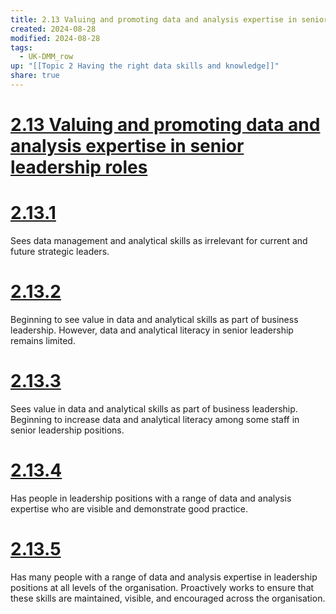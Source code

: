 ```yaml
---
title: 2.13 Valuing and promoting data and analysis expertise in senior leadership roles
created: 2024-08-28
modified: 2024-08-28
tags:
  - UK-DMM_row
up: "[[Topic 2 Having the right data skills and knowledge]]"
share: true
---
```

# [2.13 Valuing and promoting data and analysis expertise in senior leadership roles](2.13%20Valuing%20and%20promoting%20data%20and%20analysis%20expertise%20in%20senior%20leadership%20roles.md)
# [2.13.1](2.13.1.md)

Sees data management and analytical skills as irrelevant for current and future strategic leaders.

# [2.13.2](2.13.2.md)

Beginning to see value in data and analytical skills as part of business leadership. However, data and analytical literacy in senior leadership remains limited.

# [2.13.3](2.13.3.md)

Sees value in data and analytical skills as part of business leadership. Beginning to increase data and analytical literacy among some staff in senior leadership positions.

# [2.13.4](2.13.4.md)

Has people in leadership positions with a range of data and analysis expertise who are visible and demonstrate good practice.

# [2.13.5](2.13.5.md)

Has many people with a range of data and analysis expertise in leadership positions at all levels of the organisation. Proactively works to ensure that these skills are maintained, visible, and encouraged across the organisation.
